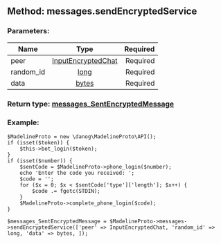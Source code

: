 ## Method: messages.sendEncryptedService  

### Parameters:

| Name     |    Type       | Required |
|----------|:-------------:|---------:|
|peer|[InputEncryptedChat](../types/InputEncryptedChat.md) | Required|
|random\_id|[long](../types/long.md) | Required|
|data|[bytes](../types/bytes.md) | Required|


### Return type: [messages\_SentEncryptedMessage](../types/messages_SentEncryptedMessage.md)

### Example:


```
$MadelineProto = new \danog\MadelineProto\API();
if (isset($token)) {
    $this->bot_login($token);
}
if (isset($number)) {
    $sentCode = $MadelineProto->phone_login($number);
    echo 'Enter the code you received: ';
    $code = '';
    for ($x = 0; $x < $sentCode['type']['length']; $x++) {
        $code .= fgetc(STDIN);
    }
    $MadelineProto->complete_phone_login($code);
}

$messages_SentEncryptedMessage = $MadelineProto->messages->sendEncryptedService(['peer' => InputEncryptedChat, 'random_id' => long, 'data' => bytes, ]);
```